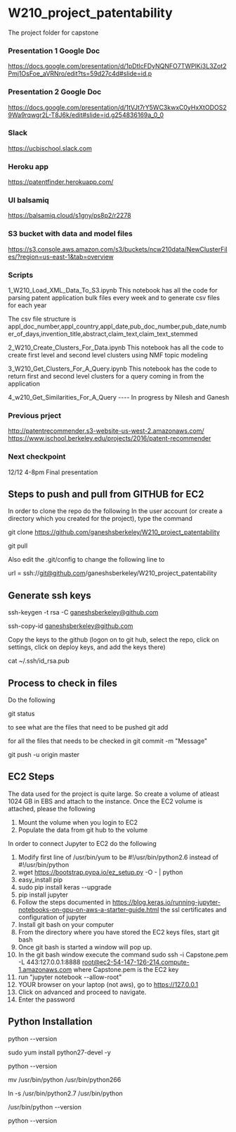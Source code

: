 # W210_project_patentability

The project folder for capstone

### Presentation 1 Google Doc
https://docs.google.com/presentation/d/1pDtlcFDyNQNFO7TWPlKi3L3Zot2Pmj1OsFoe_aVRNro/edit?ts=59d27c4d#slide=id.p

### Presentation 2 Google Doc
https://docs.google.com/presentation/d/1tVJt7rY5WC3kwxC0yHxXtODOS29Wa9rqwgr2L-T8J6k/edit#slide=id.g254836169a_0_0

### Slack 
https://ucbischool.slack.com

### Heroku app  
https://patentfinder.herokuapp.com/

### UI balsamiq  
https://balsamiq.cloud/s1gny/ps8p2/r2278

### S3 bucket with data and model files
https://s3.console.aws.amazon.com/s3/buckets/ncw210data/NewClusterFiles/?region=us-east-1&tab=overview

### Scripts
1_W210_Load_XML_Data_To_S3.ipynb
This notebook has all the code for parsing patent application bulk files every week and to generate csv files for each year

The csv file structure is 
appl_doc_number,appl_country,appl_date,pub_doc_number,pub_date,number_of_days,invention_title,abstract,claim_text,claim_text_stemmed

2_W210_Create_Clusters_For_Data.ipynb
This notebook has all the code to create first level and second level clusters using NMF topic modeling

3_W210_Get_Clusters_For_A_Query.ipynb
This notebook has the code to return first and second level clusters for a query coming in from the application

4_w210_Get_Similarities_For_A_Query ----
In progress by Nilesh and Ganesh

### Previous prject 
http://patentrecommender.s3-website-us-west-2.amazonaws.com/
https://www.ischool.berkeley.edu/projects/2016/patent-recommender 

### Next checkpoint 
12/12     4-8pm       Final presentation  


Steps to push and pull from GITHUB for EC2
-------------------------------------------
In order to clone the repo do the following In the user account (or create a directory which you created for the project), type the command

git clone https://github.com/ganeshsberkeley/W210_project_patentability

git pull

Also edit the .git/config to change the following line to

url = ssh://git@github.com/ganeshsberkeley/W210_project_patentability

Generate ssh keys
------------------

ssh-keygen -t rsa -C ganeshsberkeley@github.com

ssh-copy-id ganeshsberkeley@github.com

Copy the keys to the github (logon on to git hub, select the repo, click on settings, click on deploy keys, and add the keys there)

cat ~/.ssh/id_rsa.pub

Process to check in files
-------------------------

Do the following

git status

to see what are the files that need to be pushed
git add

for all the files that needs to be checked in
git commit -m "Message"

git push -u origin master


EC2 Steps
-----------

The data used for the project is quite large.  So create a volume of atleast 1024 GB in EBS and attach to the instance.
Once the EC2 volume is attached, please the following 
1.  Mount the volume when you login to EC2 
2.  Populate the data from git hub to the volume

In order to connect Jupyter to EC2 do the following
1.  Modify first line of /usr/bin/yum to be #!/usr/bin/python2.6 instead of #!/usr/bin/python
2.  wget https://bootstrap.pypa.io/ez_setup.py -O - | python
3.  easy_install pip
4.  sudo pip install keras --upgrade
5.  pip install jupyter
6.  Follow the steps documented in https://blog.keras.io/running-jupyter-notebooks-on-gpu-on-aws-a-starter-guide.html the ssl certificates and configuration of jupyter
7.  Install git bash on your computer
8.  From the directory where you have stored the EC2 keys files, start git bash 
9.  Once git bash is started a window will pop up.
10.  In the git bash window execute the command sudo ssh -i Capstone.pem -L 443:127.0.0.1:8888 root@ec2-54-147-126-214.compute-1.amazonaws.com
     where 
	Capstone.pem is the EC2 key
11.  run "jupyter notebook --allow-root"
12.  YOUR browser on your laptop (not aws), go to https://127.0.0.1
13.  Click on advanced and proceed to navigate.
14.  Enter the password

	


Python Installation
--------------------
python --version

sudo yum install python27-devel -y

python --version

mv /usr/bin/python /usr/bin/python266

ln -s /usr/bin/python2.7 /usr/bin/python

/usr/bin/python --version

python --version






